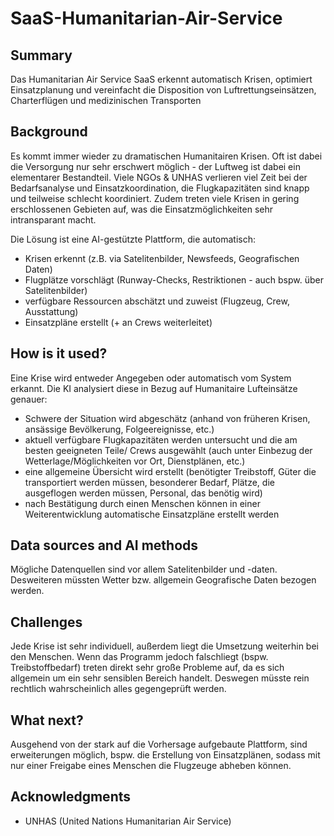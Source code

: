 # SaaS-Humanitarian-Air-Service

## Summary

Das Humanitarian Air Service SaaS erkennt automatisch Krisen, optimiert Einsatzplanung und vereinfacht die Disposition von Luftrettungseinsätzen, Charterflügen und medizinischen Transporten


## Background

Es kommt immer wieder zu dramatischen Humanitairen Krisen. Oft ist dabei die Versorgung nur sehr erschwert möglich - der Luftweg ist dabei ein elementarer Bestandteil. 
Viele NGOs & UNHAS verlieren viel Zeit bei der Bedarfsanalyse und Einsatzkoordination, die Flugkapazitäten sind knapp und teilweise schlecht koordiniert.
Zudem treten viele Krisen in gering erschlossenen Gebieten auf, was die Einsatzmöglichkeiten sehr intransparant macht.

Die Lösung ist eine AI-gestützte Plattform, die automatisch:
- Krisen erkennt (z.B. via Satelitenbilder, Newsfeeds, Geografischen Daten)
- Flugplätze vorschlägt (Runway-Checks, Restriktionen - auch bspw. über Satelitenbilder)
- verfügbare Ressourcen abschätzt und zuweist (Flugzeug, Crew, Ausstattung)
- Einsatzpläne erstellt (+ an Crews weiterleitet)


## How is it used?

Eine Krise wird entweder Angegeben oder automatisch vom System erkannt. Die KI analysiert diese in Bezug auf Humanitaire Lufteinsätze genauer:
- Schwere der Situation wird abgeschätz (anhand von früheren Krisen, ansässige Bevölkerung, Folgeereignisse, etc.)
- aktuell verfügbare Flugkapazitäten werden untersucht und die am besten geeigneten Teile/ Crews ausgewählt (auch unter Einbezug der Wetterlage/Möglichkeiten vor Ort, Dienstplänen, etc.)
- eine allgemeine Übersicht wird erstellt (benötigter Treibstoff, Güter die transportiert werden müssen, besonderer Bedarf, Plätze, die ausgeflogen werden müssen, Personal, das benötig wird)
- nach Bestätigung durch einen Menschen können in einer Weiterentwicklung automatische Einsatzpläne erstellt werden


## Data sources and AI methods
Mögliche Datenquellen sind vor allem Satelitenbilder und -daten. Desweiteren müssten Wetter bzw. allgemein Geografische Daten bezogen werden.

## Challenges

Jede Krise ist sehr individuell, außerdem liegt die Umsetzung weiterhin bei den Menschen. Wenn das Programm jedoch falschliegt (bspw. Treibstoffbedarf) treten direkt sehr große Probleme auf, da es sich allgemein um ein sehr sensiblen Bereich handelt. Deswegen müsste rein rechtlich wahrscheinlich alles gegengeprüft werden.

## What next?

Ausgehend von der stark auf die Vorhersage aufgebaute Plattform, sind erweiterungen möglich, bspw. die Erstellung von Einsatzplänen, sodass mit nur einer Freigabe eines Menschen die Flugzeuge abheben können.


## Acknowledgments

* UNHAS (United Nations Humanitarian Air Service)
